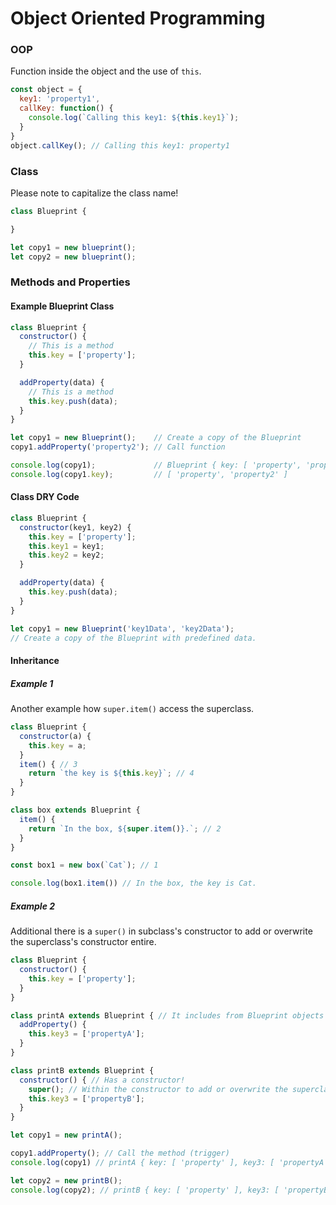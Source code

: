 # Object Oriented Programming
### OOP
Function inside the object and the use of `this`.
```javascript
const object = {
  key1: 'property1',
  callKey: function() {
    console.log(`Calling this key1: ${this.key1}`);
  }
}
object.callKey(); // Calling this key1: property1
```

### Class
Please note to capitalize the class name!
```javascript
class Blueprint {

}

let copy1 = new blueprint();
let copy2 = new blueprint();
```

### Methods and Properties
#### Example Blueprint Class
```javascript
class Blueprint {
  constructor() {
    // This is a method
    this.key = ['property'];
  }

  addProperty(data) {
    // This is a method
    this.key.push(data);
  }
}

let copy1 = new Blueprint();    // Create a copy of the Blueprint
copy1.addProperty('property2'); // Call function

console.log(copy1);             // Blueprint { key: [ 'property', 'property2' ] }
console.log(copy1.key);         // [ 'property', 'property2' ]
```

#### Class DRY Code
```javascript
class Blueprint {
  constructor(key1, key2) {
    this.key = ['property'];
    this.key1 = key1;
    this.key2 = key2;
  }

  addProperty(data) {
    this.key.push(data);
  }
}

let copy1 = new Blueprint('key1Data', 'key2Data');    
// Create a copy of the Blueprint with predefined data.
```

#### Inheritance
##### Example 1
Another example how `super.item()` access the superclass.
```javascript
class Blueprint {
  constructor(a) {
    this.key = a;
  }
  item() { // 3
    return `the key is ${this.key}`; // 4
  }
}

class box extends Blueprint {
  item() {
    return `In the box, ${super.item()}.`; // 2
  }
}

const box1 = new box(`Cat`); // 1

console.log(box1.item()) // In the box, the key is Cat.
```

##### Example 2
Additional there is a `super()` in subclass's constructor to add or overwrite the superclass's constructor entire.
```javascript
class Blueprint {
  constructor() {
    this.key = ['property'];
  }
}

class printA extends Blueprint { // It includes from Blueprint objects
  addProperty() {
    this.key3 = ['propertyA'];
  }
}

class printB extends Blueprint {
  constructor() { // Has a constructor!
    super(); // Within the constructor to add or overwrite the superclass
    this.key3 = ['propertyB'];
  }
}

let copy1 = new printA();

copy1.addProperty(); // Call the method (trigger)
console.log(copy1) // printA { key: [ 'property' ], key3: [ 'propertyA' ] }

let copy2 = new printB();
console.log(copy2); // printB { key: [ 'property' ], key3: [ 'propertyB' ]
```
